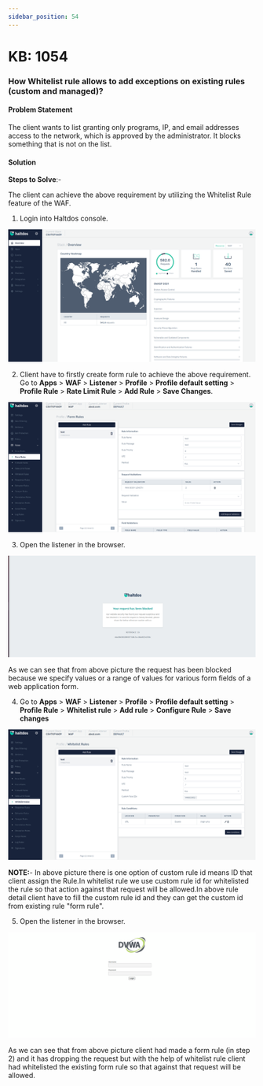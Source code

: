 ```yaml
---
sidebar_position: 54
---
```


# KB: 1054

### **How Whitelist rule allows to add exceptions on existing rules (custom and managed)?**

#### **Problem Statement**

The client wants to list granting only programs, IP, and email addresses access to the network, which is approved by the administrator. It blocks something that is not on the list.

#### **Solution**

**Steps to Solve**:-

The client can achieve the above requirement by utilizing the Whitelist Rule feature of the WAF.

1. Login into Haltdos console.

![kb-1054](/img/waf/v7/kb/overview_kb_1054_1.png)

2. Client have to firstly create form rule to achieve the above requirement.
Go to **Apps** > **WAF** > **Listener** > **Profile** > **Profile default setting** > **Profile Rule** > **Rate Limit  Rule** > **Add Rule** > **Save Changes**.

![kb-1054](/img/waf/v7/kb/form_rule_kb_1054_2.png)

3. Open the listener in the browser.

![kb-1054](/img/waf/v6/kb/link.png)

As we can see that from above picture the request has been blocked because we specify values or a range of values for various form fields of a web application form.

4. Go to **Apps** > **WAF** > **Listener** > **Profile** > **Profile default setting** > **Profile Rule** >  **Whitelist rule** > **Add rule** > **Configure Rule** > **Save changes**

![kb-1054](/img/waf/v7/kb/whitelist_rule_kb_1054_4.png)

**NOTE:**- In above picture there is one option of custom rule id means ID that client assign the Rule.In whitelist rule we use custom rule id for whitelisted the rule so that action against that request will be allowed.In above rule detail client have to fill the custom rule id and they can get the custom id from existing rule "form rule".

5. Open the listener in the browser.

![kb-1054](/img/waf/v6/kb/whitedvwa.png)

As we can see that from above picture client had made a form rule (in step 2) and it has dropping the request but with the help of whitelist rule client had whitelisted the existing form rule so that against that request will be allowed.



